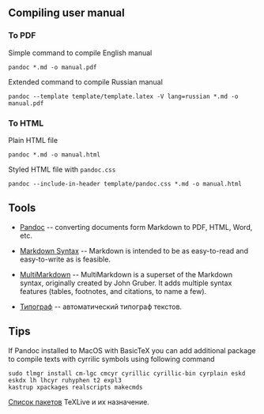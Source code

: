 ## Compiling user manual
### To PDF
Simple command to compile English manual 

	pandoc *.md -o manual.pdf

Extended command to compile Russian manual

	pandoc --template template/template.latex -V lang=russian *.md -o manual.pdf
	
### To HTML

Plain HTML file
 
	pandoc *.md -o manual.html

Styled HTML file with `pandoc.css`

	pandoc --include-in-header template/pandoc.css *.md -o manual.html

## Tools

* [Pandoc](http://johnmacfarlane.net/pandoc/) -- converting documents form Markdown to PDF, HTML, Word, etc.

* [Markdown Syntax](http://daringfireball.net/projects/markdown/) -- Markdown is intended to be as easy-to-read and easy-to-write as is feasible.

* [MultiMarkdown](http://fletcherpenney.net/multimarkdown/) -- MultiMarkdown is a superset of the Markdown syntax, originally created by John Gruber. It adds multiple syntax features (tables, footnotes, and citations, to name a few).

* [Типограф](http://www.artlebedev.ru/tools/typograf/) -- автоматический типограф текстов.

## Tips
If Pandoc installed to MacOS with BasicTeX you can add additional package to compile texts with cyrrilic symbols using following command

	sudo tlmgr install cm-lgc cmcyr cyrillic cyrillic-bin cyrplain eskd eskdx lh lhcyr ruhyphen t2 expl3 
	kastrup xpackages realscripts makecmds
	
[Список пакетов](https://trac.macports.org/wiki/TeXLivePackages) TeXLive и их назначение. 
